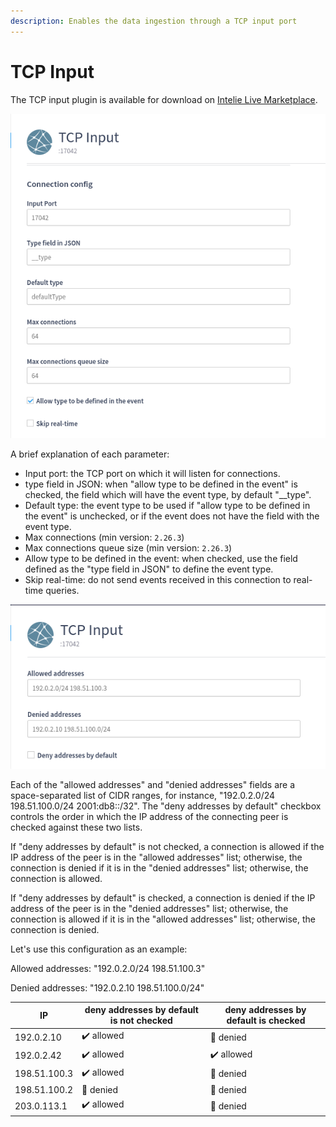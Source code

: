 ```yaml
---
description: Enables the data ingestion through a TCP input port
---
```


# TCP Input

The TCP input plugin is available for download on [Intelie Live Marketplace](https://marketplace.intelie.com/artifact/plugin-tcpinput).

![Example of basic TCP Input configuration](<../.gitbook/assets/image (28).png>)

A brief explanation of each parameter:

* Input port: the TCP port on which it will listen for connections.
* type field in JSON: when "allow type to be defined in the event" is checked, the field which will have the event type, by default "\_\_type".
* Default type: the event type to be used if "allow type to be defined in the event" is unchecked, or if the event does not have the field with the event type.
* Max connections (min version: `2.26.3`)
* Max connections queue size (min version: `2.26.3`)
* Allow type to be defined in the event: when checked, use the field defined as the "type field in JSON" to define the event type.
* Skip real-time: do not send events received in this connection to real-time queries.

![Allowed/Denied addresses list](<../.gitbook/assets/image (67).png>)

Each of the "allowed addresses" and "denied addresses" fields are a space-separated list of CIDR ranges, for instance, "192.0.2.0/24 198.51.100.0/24 2001:db8::/32". The "deny addresses by default" checkbox controls the order in which the IP address of the connecting peer is checked against these two lists.

If "deny addresses by default" is not checked, a connection is allowed if the IP address of the peer is in the "allowed addresses" list; otherwise, the connection is denied if it is in the "denied addresses" list; otherwise, the connection is allowed.

If "deny addresses by default" is checked, a connection is denied if the IP address of the peer is in the "denied addresses" list; otherwise, the connection is allowed if it is in the "allowed addresses" list; otherwise, the connection is denied.



Let's use this configuration as an example:&#x20;

Allowed addresses:  "192.0.2.0/24 198.51.100.3"

Denied addresses: "192.0.2.10 198.51.100.0/24"

| IP           | deny addresses by default is not checked | deny addresses by default is checked |
| ------------ | ---------------------------------------- | ------------------------------------ |
| 192.0.2.10   | ✔️ allowed                               | 🚫 denied                            |
| 192.0.2.42   | ✔️ allowed                               | ✔️ allowed                           |
| 198.51.100.3 | ✔️ allowed                               | 🚫 denied                            |
| 198.51.100.2 | 🚫 denied                                | 🚫 denied                            |
| 203.0.113.1  | ✔️ allowed                               | 🚫 denied                            |

